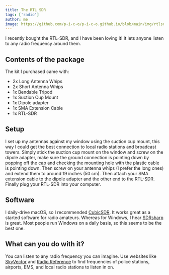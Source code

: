 ```yaml
---
title: The RTL SDR
tags: ['radio']
author: me
image: https://github.com/p-i-c-o/p-i-c-o.github.io/blob/main/img/rtlsdr.png?raw=true
---
```

I recently bought the RTL-SDR, and I have been loving it! It lets anyone listen to any radio frequency around them.

## Contents of the package
The kit I purchased came with:
- 2x Long Antenna Whips
- 2x Short Antenna Whips
- 1x Bendable Tripod
- 1x Suction Cup Mount
- 1x Dipole adapter
- 1x SMA Extension Cable
- 1x RTL-SDR

## Setup
I set up my antennas against my window using the suction cup mount, this way I could get the best connection to local radio stations and broadcast towers. Simply stick the suction cup mount on the window and screw on the dipole adapter, make sure the ground connection is pointing down by popping off the cap and checking the mounting hole with the plastic cable is pointing down. Then screw on your antenna whips (I prefer the long ones) and extend them to around 19 inches (50 cm). Then attach your SMA extension cable to the dipole adapter and the other end to the RTL-SDR. Finally plug your RTL-SDR into your computer.

## Software
I daily-drive macOS, so I recommended [CubicSDR](https://cubicsdr.com/). It works great as a started software for radio amateurs.
Whereas for Windows, I hear [SDRsharp](https://airspy.com/download/) is great. Most people run Windows on a daily basis, so this seems to be the best one.

## What can you do with it?
You can listen to any radio frequency you can imagine. Use websites like [SkyVector](https://www.skyvector.com) and [Radio Reference](https://www.radioreference.com) to find frequencies of police stations, airports, EMS, and local radio stations to listen in on.
